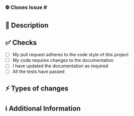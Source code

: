 <!-- If this pull request closes an issue, please mention the issue number below -->

### ⛔ Closes Issue # <!-- Issue # here -->

## 📑 Description

<!-- Add a brief description of the pr -->

<!-- You can also choose to add a list of changes and if they have been completed or not by using the markdown to-do list syntax
- [ ] Not Completed
- [x] Completed
-->

## ✅ Checks

<!-- Make sure your pr passes the CI checks and do check the following fields as needed - -->

- [ ] My pull request adheres to the code style of this project
- [ ] My code requires changes to the documentation
- [ ] I have updated the documentation as required
- [ ] All the tests have passed

## ⚡ Types of changes

<!--- What types of changes does your PR introduce? Uncomment all that apply -->
<!--- - Bug fix (non-breaking change which fixes an issue) -->
<!--- - New feature (non-breaking change which adds functionality) -->
<!--- - Tweak (non-breaking change to improve existing functionality) -->
<!--- - Performance enhancement (non-breaking change which improves efficiency) -->
<!--- - Code cleanup (non-breaking change which makes code smaller or more readable) -->
<!--- - Breaking change (fix or feature that would cause existing functionality to change) -->
<!--- - Documentation (a change to documentation pages) -->

## ℹ Additional Information

<!-- Any additional information like breaking changes, dependencies added, screenshots, comparisons between new and old behavior, etc. -->
